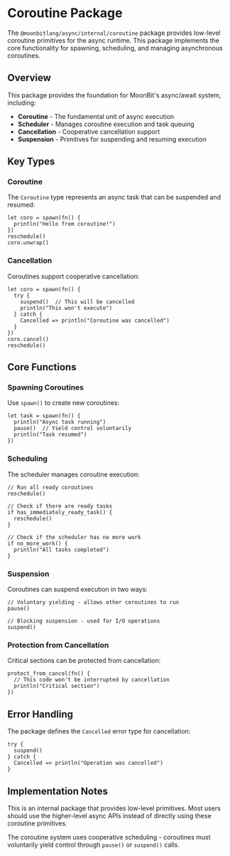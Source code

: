 # Coroutine Package

The `@moonbitlang/async/internal/coroutine` package provides low-level coroutine primitives for the async runtime. This package implements the core functionality for spawning, scheduling, and managing asynchronous coroutines.

## Overview

This package provides the foundation for MoonBit's async/await system, including:

- **Coroutine** - The fundamental unit of async execution
- **Scheduler** - Manages coroutine execution and task queuing
- **Cancellation** - Cooperative cancellation support
- **Suspension** - Primitives for suspending and resuming execution

## Key Types

### Coroutine

The `Coroutine` type represents an async task that can be suspended and resumed:

```moonbit
let coro = spawn(fn() {
  println("Hello from coroutine!")
})
reschedule()
coro.unwrap()
```

### Cancellation

Coroutines support cooperative cancellation:

```moonbit
let coro = spawn(fn() {
  try {
    suspend()  // This will be cancelled
    println("This won't execute")
  } catch {
    Cancelled => println("Coroutine was cancelled")
  }
})
coro.cancel()
reschedule()
```

## Core Functions

### Spawning Coroutines

Use `spawn()` to create new coroutines:

```moonbit
let task = spawn(fn() {
  println("Async task running")
  pause()  // Yield control voluntarily
  println("Task resumed")
})
```

### Scheduling

The scheduler manages coroutine execution:

```moonbit
// Run all ready coroutines
reschedule()

// Check if there are ready tasks
if has_immediately_ready_task() {
  reschedule()
}

// Check if the scheduler has no more work
if no_more_work() {
  println("All tasks completed")
}
```

### Suspension

Coroutines can suspend execution in two ways:

```moonbit
// Voluntary yielding - allows other coroutines to run
pause()

// Blocking suspension - used for I/O operations
suspend()
```

### Protection from Cancellation

Critical sections can be protected from cancellation:

```moonbit
protect_from_cancel(fn() {
  // This code won't be interrupted by cancellation
  println("Critical section")
})
```

## Error Handling

The package defines the `Cancelled` error type for cancellation:

```moonbit
try {
  suspend()
} catch {
  Cancelled => println("Operation was cancelled")
}
```

## Implementation Notes

This is an internal package that provides low-level primitives. Most users should use the higher-level async APIs instead of directly using these coroutine primitives.

The coroutine system uses cooperative scheduling - coroutines must voluntarily yield control through `pause()` or `suspend()` calls.
